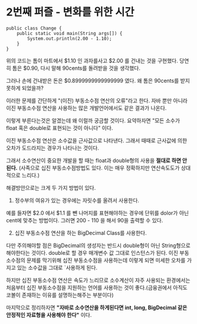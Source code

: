 # 2번째 퍼즐 - 변화를 위한 시간

```{.java}
public class Change {
	public static void main(String args[]) {
		System.out.println(2.00 - 1.10);
	}
}
```

위의 코드는 톰이 마트에서 $1.10 인 과자를사고 $2.00 를 건내는 것을 구현했다. 당연히 톰은 $0.90, 다시 말해 90cents를 돌려받을 것을 생각했다.

그러나 손에 건내받은 돈은 $0.8999999999999999 였다. 왜 톰은 90cents를 받지 못하게 되었을까?


이러한 문제를 간단하게 "(이진) 부동소수점 연산의 오류"라고 한다. 자바 뿐만 아니라 이진 부동소수점 연산을 사용하는 많은 개발언어에서도 같은 결과가 나온다.

이렇게 부른다는것은 알겠는데 왜 이럴까 궁금할 것이다. 요약하자면 "모든 소수가 float 혹은 double로 표현되는 것이 아니다" 이다.

이진 부동소수점 연산은 소수값을 근사값으로 나타낸다. 그래서 때때로 근사값에 의한 오차가 도드라지는 경우가 나타나는 것이다. 

그래서 소수연산이 중요한 개발을 할 때는 float과 double형의 사용을 **절대로 하면 안 된다.** (사족으로 십진 부동소수점방법도 있다. 이는 매우 정확하지만 연산속도도가 상대적으로 느리다.)

해결방안으로는 크게 두 가지 방법이 있다.

1) 정수부의 여유가 있는 경우에는 자릿수를 올려서 사용한다. 

예를 들자면 $2.0 에서 $1.1 를 뺀 나머지를 표현해야하는 경우에 단위를 dolor가 아닌 cent에 맞추는 방법이다. 그러면 200 - 110 을 해서 90을 출력할 수 있다.

2) 십진 부동소수점 연산을 하는 BigDecimal Class를 사용한다.

다만 주의해야할 점은 BigDecimal의 생성자는 반드시 double형이 아닌 String형으로 해야한다는 것이다. double로 할 경우 매개변수 값 그대로 인스턴스가 된다. 
이진 부동소수점의 문제를 막기위해 십진 부동소수점을 사용하는데 이렇게 되면 미세한 오차를 가지고 있는 소수값을 그대로 `사용하게 된다.

하지만 십진 부동소수점 연산은 속도가 느리므로 소수계산이 자주 사용되는 환경에서는 처음부터 십진 부동소수점을 지원하는 언어를 사용하는 것이 좋다.(금융권에서 아직도 코볼이 존재하는 이유를 설명하는해주는 부분이다)

마지막으로 정리하자면 **"자바로 소수연산을 하게된다면 int, long, BigDecimal 같은 안정적인 자료형을 사용해야 한다"** 이다.





